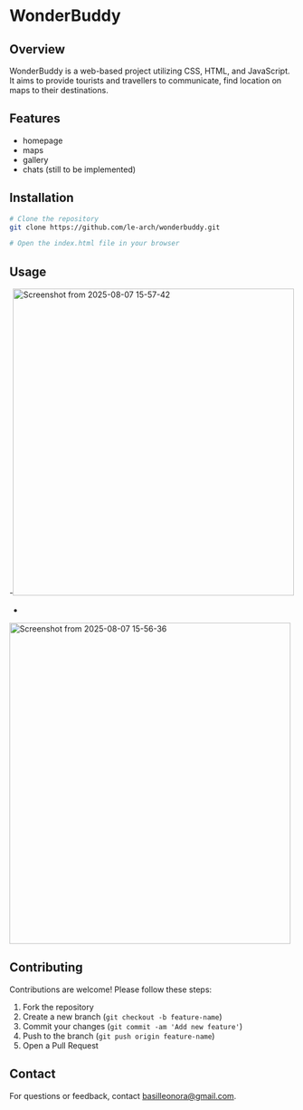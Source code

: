 # WonderBuddy

## Overview
WonderBuddy is a web-based project utilizing CSS, HTML, and JavaScript. It aims to provide tourists and travellers to communicate, find location on maps to their destinations.

## Features
- homepage
- maps
- gallery
- chats (still to be implemented)

## Installation

```bash
# Clone the repository
git clone https://github.com/le-arch/wonderbuddy.git

# Open the index.html file in your browser
```

## Usage
-<img width="497" height="542" alt="Screenshot from 2025-08-07 15-57-42" src="https://github.com/user-attachments/assets/a2118d8b-47d7-4ab8-8ae2-0faeaee50c17" />

-
<img width="497" height="567" alt="Screenshot from 2025-08-07 15-56-36" src="https://github.com/user-attachments/assets/bf7c82a3-ca1f-4a5f-a29e-db0178951208" />

## Contributing
Contributions are welcome! Please follow these steps:
1. Fork the repository
2. Create a new branch (`git checkout -b feature-name`)
3. Commit your changes (`git commit -am 'Add new feature'`)
4. Push to the branch (`git push origin feature-name`)
5. Open a Pull Request

## Contact
For questions or feedback, contact basilleonora@gmail.com.
